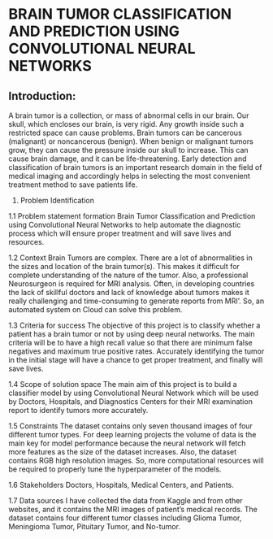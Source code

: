 # BRAIN TUMOR CLASSIFICATION AND PREDICTION USING CONVOLUTIONAL NEURAL NETWORKS
## Introduction:

A brain tumor is a collection, or mass of abnormal cells in our brain. Our skull, which encloses our brain, is very rigid. Any growth inside such a restricted space can cause problems. Brain tumors can be cancerous (malignant) or noncancerous (benign). When benign or malignant tumors grow, they can cause the pressure inside our skull to increase. This can cause brain damage, and it can be life-threatening. Early detection and classification of brain tumors is an important research domain in the field of medical imaging and accordingly helps in selecting the most convenient treatment method to save patients life.
1. Problem Identification

1.1 Problem statement formation
Brain Tumor Classification and Prediction using Convolutional Neural Networks to help automate the diagnostic process which will ensure proper treatment and will save lives and resources. 

1.2	Context
Brain Tumors are complex. There are a lot of abnormalities in the sizes and location of the brain tumor(s). This makes it difficult for complete understanding of the nature of the tumor. Also, a professional Neurosurgeon is required for MRI analysis. Often, in developing countries the lack of skillful doctors and lack of knowledge about tumors makes it really challenging and time-consuming to generate reports from MRI’. So, an automated system on Cloud can solve this problem.

1.3	Criteria for success
The objective of this project is to classify whether a patient has a brain tumor or not by using deep neural networks. The main criteria will be to have a high recall value so that there are minimum false negatives and maximum true positive rates. Accurately identifying the tumor in the initial stage will have a chance to get proper treatment, and finally will save lives. 

1.4	Scope of solution space
The main aim of this project is to build a classifier model by using Convolutional Neural Network which will be used by Doctors, Hospitals, and Diagnostics Centers for their MRI examination report to identify tumors more accurately.

1.5	Constraints
The dataset contains only seven thousand images of four different tumor types. For deep learning projects the volume of data is the main key for model performance because the neural network will fetch more features as the size of the dataset increases. Also, the dataset contains RGB high resolution images. So, more computational resources will be required to properly tune the hyperparameter of the models.

1.6	Stakeholders
Doctors, Hospitals, Medical Centers, and Patients. 

1.7	Data sources
I have collected the data from Kaggle and from other websites, and it contains the MRI images of patient’s medical records. The dataset contains four different tumor classes including Glioma Tumor, Meningioma Tumor, Pituitary Tumor, and No-tumor.
